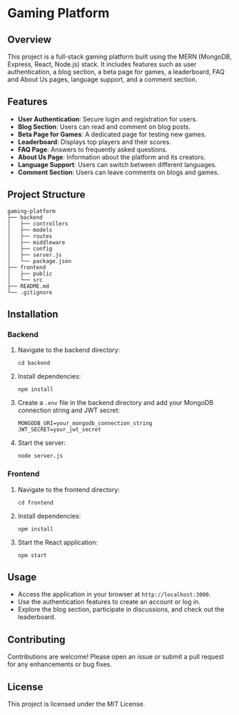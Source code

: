 # Gaming Platform

## Overview
This project is a full-stack gaming platform built using the MERN (MongoDB, Express, React, Node.js) stack. It includes features such as user authentication, a blog section, a beta page for games, a leaderboard, FAQ and About Us pages, language support, and a comment section.

## Features
- **User Authentication**: Secure login and registration for users.
- **Blog Section**: Users can read and comment on blog posts.
- **Beta Page for Games**: A dedicated page for testing new games.
- **Leaderboard**: Displays top players and their scores.
- **FAQ Page**: Answers to frequently asked questions.
- **About Us Page**: Information about the platform and its creators.
- **Language Support**: Users can switch between different languages.
- **Comment Section**: Users can leave comments on blogs and games.

## Project Structure
```
gaming-platform
├── backend
│   ├── controllers
│   ├── models
│   ├── routes
│   ├── middleware
│   ├── config
│   ├── server.js
│   └── package.json
├── frontend
│   ├── public
│   └── src
├── README.md
└── .gitignore
```

## Installation

### Backend
1. Navigate to the backend directory:
   ```
   cd backend
   ```
2. Install dependencies:
   ```
   npm install
   ```
3. Create a `.env` file in the backend directory and add your MongoDB connection string and JWT secret:
   ```
   MONGODB_URI=your_mongodb_connection_string
   JWT_SECRET=your_jwt_secret
   ```
4. Start the server:
   ```
   node server.js
   ```

### Frontend
1. Navigate to the frontend directory:
   ```
   cd frontend
   ```
2. Install dependencies:
   ```
   npm install
   ```
3. Start the React application:
   ```
   npm start
   ```

## Usage
- Access the application in your browser at `http://localhost:3000`.
- Use the authentication features to create an account or log in.
- Explore the blog section, participate in discussions, and check out the leaderboard.

## Contributing
Contributions are welcome! Please open an issue or submit a pull request for any enhancements or bug fixes.

## License
This project is licensed under the MIT License.